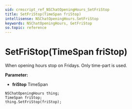 ```yaml
---
uid: crmscript_ref_NSChatOpeningHours_SetFriStop
title: SetFriStop(TimeSpan friStop)
intellisense: NSChatOpeningHours.SetFriStop
keywords: NSChatOpeningHours, GetFriStop
so.topic: reference
---
```


# SetFriStop(TimeSpan friStop)

When opening hours stop on Fridays. Only time-part is used.

**Parameter:** 
 - **friStop** TimeSpan

```crmscript
NSChatOpeningHours thing;
TimeSpan friStop;
thing.SetFriStop(friStop);
```

